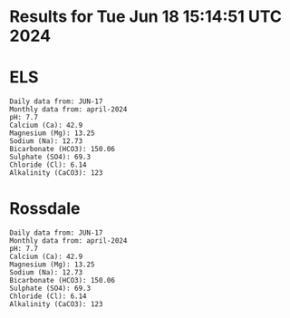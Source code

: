 # Results for Tue Jun 18 15:14:51 UTC 2024
# ELS
```
Daily data from: JUN-17
Monthly data from: april-2024
pH: 7.7
Calcium (Ca): 42.9
Magnesium (Mg): 13.25
Sodium (Na): 12.73
Bicarbonate (HCO3): 150.06
Sulphate (SO4): 69.3
Chloride (Cl): 6.14
Alkalinity (CaCO3): 123
```
# Rossdale
```
Daily data from: JUN-17
Monthly data from: april-2024
pH: 7.7
Calcium (Ca): 42.9
Magnesium (Mg): 13.25
Sodium (Na): 12.73
Bicarbonate (HCO3): 150.06
Sulphate (SO4): 69.3
Chloride (Cl): 6.14
Alkalinity (CaCO3): 123
```
